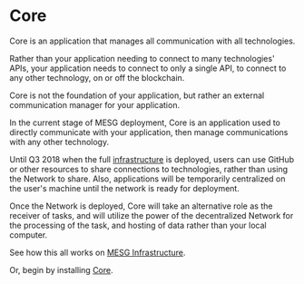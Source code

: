 # Core

Core is an application that manages all communication with all technologies.

Rather than your application needing to connect to many technologies' APIs, your application needs to connect to only a single API, to connect to any other technology, on or off the blockchain.

Core is not the foundation of your application, but rather an external communication manager for your application.

In the current stage of MESG deployment, Core is an application used to directly communicate with your application, then manage communications with any other technology.

Until Q3 2018 when the full [infrastructure](mesg-infrastructure.md) is deployed, users can use GitHub or other resources to share connections to technologies, rather than using the Network to share. Also, applications will be temporarily centralized on the user's machine until the network is ready for deployment.

Once the Network is deployed, Core will take an alternative role as the receiver of tasks, and will utilize the power of the decentralized Network for the processing of the task, and hosting of data rather than your local computer.

See how this all works on [MESG Infrastructure](mesg-infrastructure.md).

Or, begin by installing [Core](core.md).

